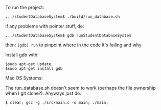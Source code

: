 To run the project:

```
.../studentDatabaseSystem$ ./build/run_database.sh
```

if any problems with pointer stuff, do:
```
.../studentDatabaseSystem$ gdb runStudentDatabaseSystem
```
then:
`(gdb) run`
to pinpoint where in the code it's failing and why

Install gdb with:   
```
$sudo apt-get update
$sudo apt-get install gdb
```


Mac OS Systems:

The run_database.sh doesn't seem to work (perhaps the file ownership when I git clone?).
Anyways just do:
```
$ clear; gcc -g ./src/main.c -o main; ./main;
```
